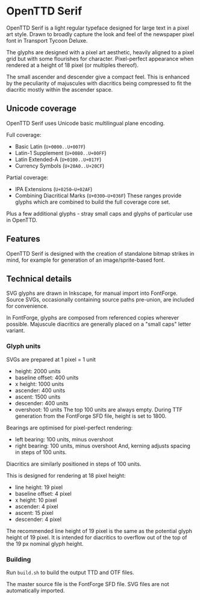 # OpenTTD Serif
OpenTTD Serif is a light regular typeface designed for large text in a pixel art style. Drawn to broadly capture the look and feel of the newspaper pixel font in Transport Tycoon Deluxe.

The glyphs are designed with a pixel art aesthetic, heavily aligned to a pixel grid but with some flourishes for character. Pixel-perfect appearance when rendered at a height of 18 pixel (or multiples thereof).

The small ascender and descender give a compact feel. This is enhanced by the peculiarity of majuscules with diacritics being compressed to fit the diacritic mostly within the ascender space.

## Unicode coverage
OpenTTD Serif uses Unicode basic multilingual plane encoding.

Full coverage:
* Basic Latin (`U+0000..U+007F`)
* Latin-1 Supplement (`U+0080..U+00FF`)
* Latin Extended-A (`U+0100..U+017F`)
* Currency Symbols (`U+20A0..U+20CF`)

Partial coverage:
* IPA Extensions (`U+0250–U+02AF`)
* Combining Diacritical Marks (`U+0300–U+036F`)
These ranges provide glyphs which are combined to build the full coverage core set.

Plus a few additional glyphs - stray small caps and glyphs of particular use in OpenTTD.

## Features
OpenTTD Serif is designed with the creation of standalone bitmap strikes in mind, for example for generation of an image/sprite-based font.

## Technical details
SVG glyphs are drawn in Inkscape, for manual import into FontForge. Source SVGs, occasionally containing source paths pre-union, are included for convenience.

In FontForge, glyphs are composed from referenced copies wherever possible. Majuscule diacritics are generally placed on a "small caps" letter variant.

### Glyph units
SVGs are prepared at 1 pixel = 1 unit
* height: 2000 units
* baseline offset: 400 units
* x height: 1000 units
* ascender: 400 units
* ascent: 1500 units
* descender: 400 units
* overshoot: 10 units
The top 100 units are always empty. During TTF generation from the FontForge SFD file, height is set to 1800.

Bearings are optimised for pixel-perfect rendering:
* left bearing: 100 units, minus overshoot
* right bearing: 100 units, minus overshoot
And, kerning adjusts spacing in steps of 100 units.

Diacritics are similarly positioned in steps of 100 units.

This is designed for rendering at 18 pixel height:
* line height: 19 pixel
* baseline offset: 4 pixel
* x height: 10 pixel
* ascender: 4 pixel
* ascent: 15 pixel
* descender: 4 pixel

The recommended line height of 19 pixel is the same as the potential glyph height of 19 pixel. It is intended for diacritics to overflow out of the top of the 19 px nominal glyph height.

### Building
Run `build.sh` to build the output TTD and OTF files.

The master source file is the FontForge SFD file. SVG files are not automatically imported.